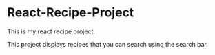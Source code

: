 # React-Recipe-Project
This is my react recipe project.

This project displays recipes that you can search using the search bar.
